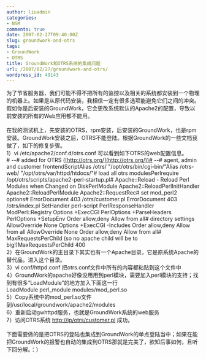 ```yaml
---
author: liuadmin
categories:
- NSM
comments: true
date: 2007-02-27T09:40:00Z
slug: groundwork-and-otrs
tags:
- GroundWork
- OTRS
title: GroundWork和OTRS系统的集成问题
url: /2007/02/27/groundwork-and-otrs/
wordpress_id: 49143
---
```


为了节省服务器，我们可能不得不把所有的监控以及相关的系统都安装到一个物理的机器上。如果是从原代码安装，我相信一定有很多选项能避免它们之间的冲突。假如你是后安装的GroundWork，它会更改系统默认的Apache2的配置，导致以前安装的所有的Web应用都不能用。<br /><br />在我的测试机上，先安装的OTRS，rpm安装，后安装的GroundWork，也是rpm安装。GroundWork安装之后，OTRS不能登陆。根据GroundWork的一些文档我做了，如下的修复步骤。<br />1）vi /etc/apache2/conf.d/otrs.conf  可以看到如下OTRS的web配置信息。<br /># --# added for OTRS ([http://otrs.org/](http://otrs.org/))# --# agent, admin and customer frontendScriptAlias /otrs/ "/opt/otrs/bin/cgi-bin/"Alias /otrs-web/ "/opt/otrs/var/httpd/htdocs/"# load all otrs modulesPerlrequire /opt/otrs/scripts/apache2-perl-startup.pl# Apache::Reload - Reload Perl Modules when Changed on DiskPerlModule Apache2::ReloadPerlInitHandler Apache2::ReloadPerlModule Apache2::RequestRec# set mod_perl2 options#  ErrorDocument 403 /otrs/customer.pl  ErrorDocument 403 /otrs/index.pl  SetHandler  perl-script  PerlResponseHandler ModPerl::Registry  Options +ExecCGI  PerlOptions +ParseHeaders  PerlOptions +SetupEnv  Order allow,deny  Allow from all# directory settings    AllowOverride None    Options +ExecCGI -Includes    Order allow,deny    Allow from all    AllowOverride None    Order allow,deny    Allow from all# MaxRequestsPerChild (so no apache child will be to big!)MaxRequestsPerChild 400<br />2）在GroundWork的主目录下其实也有一个Apache目录，它是原系统Apache的替代品。进入这个目录。<br />3）vi conf/httpd.conf 把otrs.conf文件中所有的内容都粘贴到这个文件中<br />4）GroundWork的apache好像没用用到perl模块，需要加入perl模块的支持；找到有很多“LoadModule”的地方加入下面这一行<br />LoadModule perl_module modules/mod_perl.so<br />5）Copy系统中的mod_perl.so文件到/usr/local/groundwork/apache2/modules<br />6）重新启动gwhttpd服务，也就是GroundWork系统的web服务<br />7）访问OTRS系统 [http://ip/otrs/customer.pl](http://ip/otrs/customer.pl)   成功。<br /><br />下面需要做的是把OTRS的登陆也集成到GroundWork的单点登陆当中；如果在能把GroundWork的报警也自动的集成到OTRS那就是完美了，欲知后事如何，且听下回分解。：）<br /><br />
